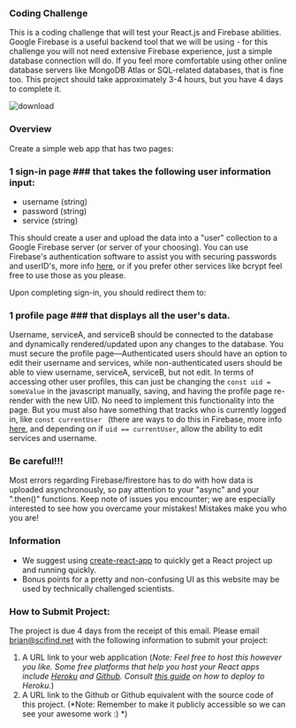 ### Coding Challenge ###

This is a coding challenge that will test your React.js and Firebase abilities. Google Firebase is a useful backend tool that we will be using - for this challenge you will not need extensive Firebase experience, just a simple database connection will do. If you feel more comfortable using other online database servers like MongoDB Atlas or SQL-related databases, that is fine too. This project should take approximately 3-4 hours, but you have 4 days to complete it.

![download](https://user-images.githubusercontent.com/43942774/82876787-32359980-9eee-11ea-8632-1e835a682014.png)


### Overview ###
Create a simple web app that has two pages: 
### 1 sign-in page ### that takes the following user information input:

  - username (string)
  - password (string)
  - service (string)
  
This should create a user and upload the data into a "user" collection to a Google Firebase server (or server of your choosing). You can use Firebase's authentication software to assist you with securing passwords and userID's, more info [here](https://firebase.google.com/docs/auth), or if you prefer other services like bcrypt feel free to use those as you please.

Upon completing sign-in, you should redirect them to:
### 1 profile page ### that displays all the user's data.
Username, serviceA, and serviceB should be connected to the database and dynamically rendered/updated upon any changes to the database. You must secure the profile page––Authenticated users should have an option to edit their username and services, while non-authenticated users should be able to view username, serviceA, serviceB, but not edit. In terms of accessing other user profiles, this can just be changing the ```const uid = someValue``` in the javascript manually, saving, and having the profile page re-render with the new UID. No need to implement this functionality into the page. But you must also have something that tracks who is currently logged in, like ```const currentUser ``` (there are ways to do this in Firebase, more info [here](https://firebase.google.com/docs/auth/web/manage-users), and depending on if ```uid == currentUser```, allow the ability to edit services and username.

### Be careful!!! ###
Most errors regarding Firebase/firestore has to do with how data is uploaded asynchronously, so pay attention to your "async" and your ".then()" functions. Keep note of issues you encounter; we are especially interested to see how you overcame your mistakes! Mistakes make you who you are!

### Information ###
  - We suggest using [create-react-app](https://github.com/facebook/create-react-app) to quickly get a React project up and running quickly. 
  - Bonus points for a pretty and non-confusing UI as this website may be used by technically challenged scientists.

### How to Submit Project: ###
The project is due 4 days from the receipt of this email. Please email brian@scifind.net with the following information to submit your project:

  1. A URL link to your web application (*Note: Feel free to host this however you like. Some free platforms that help you host your React apps include [Heroku](https://heroku.com/) and [Github](https://github.com/). Consult [this guide](https://medium.com/better-programming/how-to-deploy-your-react-app-to-heroku-aedc28b218ae) on how to deploy to Heroku.*)
  2. A URL link to the Github or Github equivalent with the source code of this project. (*Note: Remember to make it publicly accessible so we can see your awesome work :) *)
